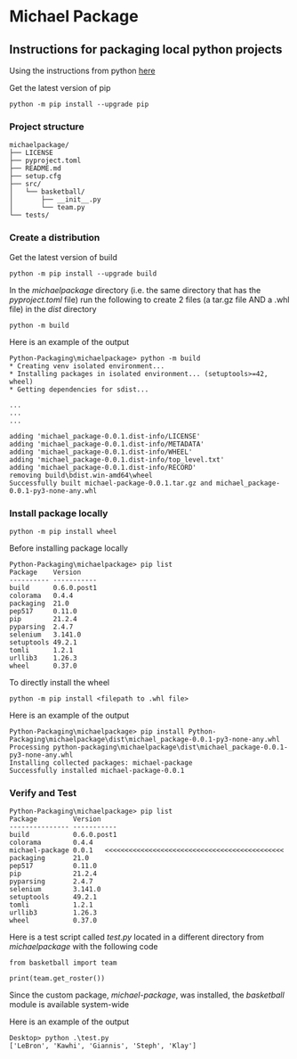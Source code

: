 # Michael Package

## Instructions for packaging local python projects
Using the instructions from python [here](https://packaging.python.org/tutorials/packaging-projects/)

Get the latest version of pip
```
python -m pip install --upgrade pip
```

### Project structure
```
michaelpackage/
├── LICENSE
├── pyproject.toml
├── README.md
├── setup.cfg
├── src/
│   └── basketball/
│       ├── __init__.py
│       └── team.py
└── tests/
```

### Create a distribution
Get the latest version of build
```
python -m pip install --upgrade build
```

In the *michaelpackage* directory (i.e. the same directory that has the *pyproject.toml* file) run the following to create 2 files (a tar.gz file AND a .whl file) in the *dist* directory
```
python -m build
```
Here is an example of the output
```
Python-Packaging\michaelpackage> python -m build
* Creating venv isolated environment...
* Installing packages in isolated environment... (setuptools>=42, wheel)
* Getting dependencies for sdist...

...
...
...

adding 'michael_package-0.0.1.dist-info/LICENSE'
adding 'michael_package-0.0.1.dist-info/METADATA'
adding 'michael_package-0.0.1.dist-info/WHEEL'
adding 'michael_package-0.0.1.dist-info/top_level.txt'
adding 'michael_package-0.0.1.dist-info/RECORD'
removing build\bdist.win-amd64\wheel
Successfully built michael-package-0.0.1.tar.gz and michael_package-0.0.1-py3-none-any.whl
```

### Install package locally
```
python -m pip install wheel
```

Before installing package locally
```
Python-Packaging\michaelpackage> pip list
Package    Version
---------- -----------
build      0.6.0.post1
colorama   0.4.4
packaging  21.0
pep517     0.11.0
pip        21.2.4
pyparsing  2.4.7
selenium   3.141.0
setuptools 49.2.1
tomli      1.2.1
urllib3    1.26.3
wheel      0.37.0
```

To directly install the wheel
```
python -m pip install <filepath to .whl file>
```

Here is an example of the output
```
Python-Packaging\michaelpackage> pip install Python-Packaging\michaelpackage\dist\michael_package-0.0.1-py3-none-any.whl
Processing python-packaging\michaelpackage\dist\michael_package-0.0.1-py3-none-any.whl
Installing collected packages: michael-package
Successfully installed michael-package-0.0.1
```

### Verify and Test
```
Python-Packaging\michaelpackage> pip list
Package         Version
--------------- -----------
build           0.6.0.post1
colorama        0.4.4
michael-package 0.0.1   <<<<<<<<<<<<<<<<<<<<<<<<<<<<<<<<<<<<<<<<<<<<<
packaging       21.0
pep517          0.11.0
pip             21.2.4
pyparsing       2.4.7
selenium        3.141.0
setuptools      49.2.1
tomli           1.2.1
urllib3         1.26.3
wheel           0.37.0
```

Here is a test script called *test.py* located in a different directory from *michaelpackage* with the following code
```
from basketball import team

print(team.get_roster())
```
Since the custom package, *michael-package*, was installed, the *basketball* module is available system-wide

Here is an example of the output
```
Desktop> python .\test.py
['LeBron', 'Kawhi', 'Giannis', 'Steph', 'Klay']
```
